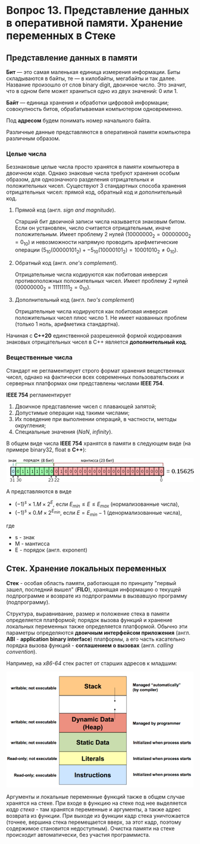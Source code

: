 # Вопрос 13. Представление данных в оперативной памяти. Хранение переменных в Стеке

## Представление данных в памяти

**Бит** — это самая маленькая единица измерения информации. Биты складываются в байты, те — в килобайты, мегабайты и так далее. Название произошло от слов binary digit, двоичное число. Это значит, что в одном бите может храниться одно из двух значений: 0 или 1.

**Байт** — единица хранения и обработки цифровой информации; совокупность битов, обрабатываемая компьютером одновременно.

Под **адресом** будем понимать номер начального байта.

Различные данные представляются в оперативной памяти компьютера различным образом.

### Целые числа

Беззнаковые целые числа просто хранятся в памяти компьютера в двоичном коде. Однако знаковые числа требуют хранения особым образом, для однозначного разделения отрицательных и положительных чисел. Существуют 3 стандартных способа хранения отрицательных чисел: прямой код, обратный код и дополнительный код.

1) Прямой код (англ. *sign and magnitude*).

    Старший бит двоичной записи числа называется знаковым битом. Если он установлен, число считается отрицательным, иначе положительным. Имеет проблему 2 нулей ($10000000_2=00000000_2=0_{10}$) и невозможности напрямую проводить арифметические операции ($5_{10}(00000101_2) + -5_{10}(10000101_2) = 10001010_2 \ne 0_{10}$).

2) Обратный код (англ. *one's complement*).

    Отрицательные числа кодируются как побитовая инверсия противоположных положительных чисел. Имеет проблему 2 нулей ($00000000_2=11111111_2=0_{10}$).

3) Дополнительный код (англ. *two's complement*)

    Отрицательные числа кодируются как побитовая инверсия положительных чисел плюс число 1. Не имеет названных проблем (только 1 ноль, арифметика стандартна).

Начиная с **С++20** единственной разрешенной формой кодирования знаковых отрицательных чисел в С++ является **дополнительный код**.

### Вещественные числа

Стандарт не регламентирует строго формат хранения вещественных чисел, однако на фактически всех современных пользовательских и серверных платформах они представлены числами **IEEE 754**.

**IEEE 754** регламентирует
1) Двоичное представление чисел с плавающей запятой;
2) Допустимые операции над такими числами;
3) Их поведение при выполнении операций, в частности, методы округления;
4) Специальные значения (*NaN*, *infinity*).

В общем виде числа **IEEE 754** хранятся в памяти в следующем виде (на примере binary32, float в **С++**):

![IEEE-754 binary32](./res/ieee-binary32.png)

А представляются в виде 
- $(-1)^s \times 1.M \times 2^E$, если $E_{min} \le E \le E_{max}$ (нормализованные числа),
- $(-1)^s \times 0.M \times 2^{E_{min}}$, если $E=E_{min}-1$ (денормализованные числа),

где
- s - знак
- M - мантисса
- E - порядок (англ. exponent)

## Стек. Хранение локальных переменных

**Стек** - особая область памяти, работающая по принципу "первый зашел, последний вышел" (**FILO**), хранящая информацию о текущей подпрограмме и возврате из подпрограммы в вызвавшую программу (подпрограмму).

Структура, выравнивание, размер и положение стека в памяти определяется платформой; порядок вызова функций и хранение локальных переменных также определяется платформой. Обычно эти параметры определяются **двоичным интерфейсом приложения** (англ. **ABI** - **application binary interface**) платформы, а его часть касательно порядка вызова функций - **соглашением о вызовах** (англ. *calling convention*).

<!-- Например, на платформе *x86-64* (иначе *AMD64*), ОС *Unix/Linux, BSD, macOS* действует *System V ABI*:
1) Стек растет **от старших адресов к младшим**;
2) Стек выровнен по 16 байтам;
3) Размер стека изменяем, обычно составляет 8 MiB;
4) Часть аргументов передается в регистрах, оставшиеся - через стек, **в обратном порядке**. -->

Например, на *x86-64* стек растет от старших адресов к младшим:

![Секции памяти в С++](./res/mem.png)

Аргументы и локальные переменные функций также в общем случае хранятся на стеке. При входе в функцию на стеке под нее выделяется *кадр стека* - там хранятся переменные и аргументы, а также адрес возврата из функции. При выходе из функции кадр стека уничтожается (точнее, вершина стека перемещается вверх, за этот кадр, поэтому содержимое становится недоступным). Очистка памяти на стеке происходит автоматически, без участия программиста.